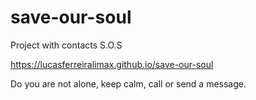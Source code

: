# save-our-soul

Project with contacts S.O.S

<a href="https://lucasferreiralimax.github.io/save-our-soul" target="_blank">https://lucasferreiralimax.github.io/save-our-soul</a>

Do you are not alone, keep calm, call or send a message.
